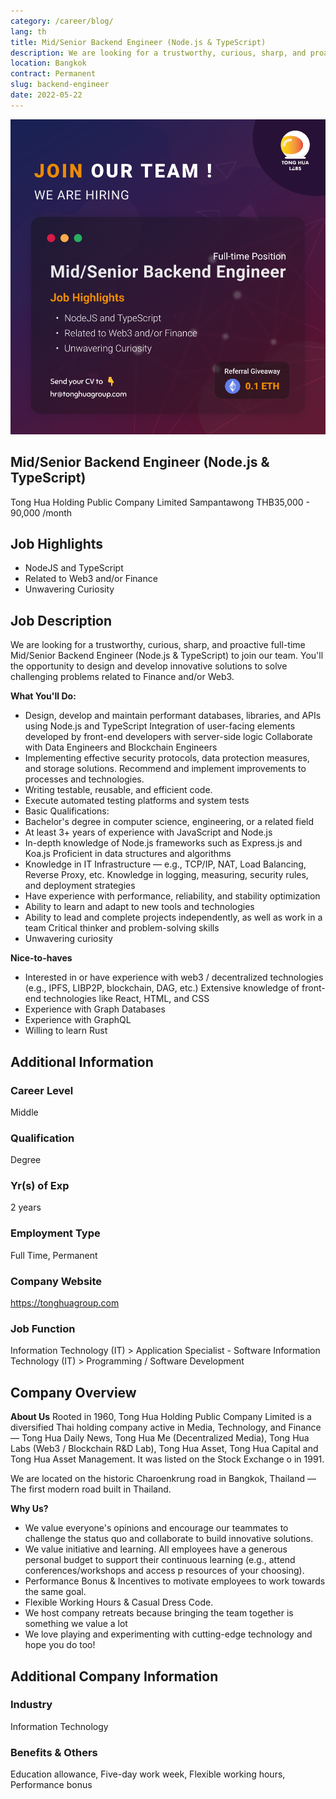 ```yaml
---
category: /career/blog/
lang: th
title: Mid/Senior Backend Engineer (Node.js & TypeScript)
description: We are looking for a trustworthy, curious, sharp, and proactive full-time Mid/Senior Backend Engineer (Node.js & TypeScript) to join our team. You'll the opportunity to design and develop innovative solutions to solve challenging problems related to Finance and/or Web3.
location: Bangkok
contract: Permanent
slug: backend-engineer
date: 2022-05-22
---
```


![Mid/Senior Backend Engineer (Node.js & TypeScript)](../../../images/senior_backend_engineer.png)

## Mid/Senior Backend Engineer (Node.js & TypeScript)

Tong Hua Holding Public Company Limited
Sampantawong
THB35,000 - 90,000 /month

## Job Highlights

- NodeJS and TypeScript
- Related to Web3 and/or Finance
- Unwavering Curiosity

## Job Description

We are looking for a trustworthy, curious, sharp, and proactive full-time Mid/Senior Backend Engineer (Node.js & TypeScript) to join our team. You'll the opportunity to design and develop innovative solutions to solve challenging problems related to Finance and/or Web3.

**What You'll Do:**

- Design, develop and maintain performant databases, libraries, and APIs using Node.js and TypeScript Integration of user-facing elements developed by front-end developers with server-side logic Collaborate with Data Engineers and Blockchain Engineers
- Implementing effective security protocols, data protection measures, and storage solutions. Recommend and implement improvements to processes and technologies.
- Writing testable, reusable, and efficient code.
- Execute automated testing platforms and system tests
- Basic Qualifications:
- Bachelor's degree in computer science, engineering, or a related field
- At least 3+ years of experience with JavaScript and Node.js
- In-depth knowledge of Node.js frameworks such as Express.js and Koa.js Proficient in data structures and algorithms
- Knowledge in IT Infrastructure — e.g., TCP/IP, NAT, Load Balancing, Reverse Proxy, etc. Knowledge in logging, measuring, security rules, and deployment strategies
- Have experience with performance, reliability, and stability optimization
- Ability to learn and adapt to new tools and technologies
- Ability to lead and complete projects independently, as well as work in a team Critical thinker and problem-solving skills
- Unwavering curiosity

 **Nice-to-haves**

- Interested in or have experience with web3 / decentralized technologies (e.g., IPFS, LIBP2P, blockchain, DAG, etc.) Extensive knowledge of front-end technologies like React, HTML, and CSS
- Experience with Graph Databases
- Experience with GraphQL
- Willing to learn Rust

## Additional Information

### Career Level

Middle

### Qualification

Degree

### Yr(s) of Exp

2 years

### Employment Type

Full Time, Permanent

### Company Website
<https://tonghuagroup.com>

### Job Function

Information Technology (IT) > Application Specialist - Software
Information Technology (IT) > Programming / Software Development

## Company Overview

**About Us**
Rooted in 1960, Tong Hua Holding Public Company Limited is a diversified Thai holding company active in Media, Technology, and Finance — Tong Hua Daily News, Tong Hua Me (Decentralized Media), Tong Hua Labs (Web3 / Blockchain R&D Lab), Tong Hua Asset, Tong Hua Capital and Tong Hua Asset Management. It was listed on the Stock Exchange o in 1991.

We are located on the historic Charoenkrung road in Bangkok, Thailand — The first modern road built in Thailand.

**Why Us?**

- We value everyone's opinions and encourage our teammates to challenge the status quo and collaborate to build innovative solutions.
- We value initiative and learning. All employees have a generous personal budget to support their continuous learning (e.g., attend conferences/workshops and access p resources of your choosing).
- Performance Bonus & Incentives to motivate employees to work towards the same goal.
- Flexible Working Hours & Casual Dress Code.
- We host company retreats because bringing the team together is something we value a lot
- We love playing and experimenting with cutting-edge technology and hope you do too!

## Additional Company Information

### Industry

Information Technology

### Benefits & Others

Education allowance, Five-day work week, Flexible working hours, Performance bonus
